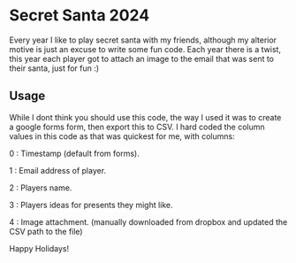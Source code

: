 # Secret Santa 2024

Every year I like to play secret santa with my friends, although my alterior motive is just an excuse to write some fun code.
Each year there is a twist, this year each player got to attach an image to the email that was sent to their santa, just for fun :)


## Usage
While I dont think you should use this code, the way I used it was to create a google forms form, then export this to CSV. 
I hard coded the column values in this code as that was quickest for me, with columns:

0 : Timestamp (default from forms).

1 : Email address of player.

2 : Players name.

3 : Players ideas for presents they might like.

4 : Image attachment. (manually downloaded from dropbox and updated the CSV path to the file)

Happy Holidays! 
